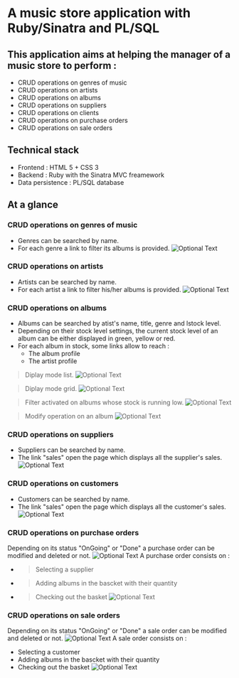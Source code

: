 # A music store application with Ruby/Sinatra and PL/SQL

## This application aims at helping the manager of a music store to perform :
- CRUD operations on genres of music
- CRUD operations on artists
- CRUD operations on albums
- CRUD operations on suppliers
- CRUD operations on clients
- CRUD operations on purchase orders
- CRUD operations on sale orders


## Technical stack

- Frontend : HTML 5 + CSS 3
- Backend : Ruby with the Sinatra MVC freamework
- Data persistence : PL/SQL database

## At a glance

### CRUD operations on genres of music
- Genres can be searched by name.
- For each genre a link to filter its albums is provided.
![Optional Text](./documentation/5_screenshots/genres.png)

### CRUD operations on artists
- Artists can be searched by name.
- For each artist a link to filter his/her albums is provided.
![Optional Text](./documentation/5_screenshots/artists.png)

### CRUD operations on albums
- Albums can be searched by atist's name, title, genre and lstock level.
- Depending on their stock level settings, the current stock level of an album can be either displayed in green, yellow or red.
- For each album in stock, some links allow to reach :
  - The album profile
  - The artist profile
  
> Diplay mode list.
![Optional Text](./documentation/5_screenshots/albums_in_stock.png)

> Diplay mode grid.
![Optional Text](./documentation/5_screenshots/albums_grid_presentation.png)

> Filter activated on albums whose stock is running low.
![Optional Text](./documentation/5_screenshots/albums_low_in_stock.png)

> Modify operation on an album
![Optional Text](./documentation/5_screenshots/album_modification.png)

### CRUD operations on suppliers
- Suppliers can be searched by name.
- The link "sales" open the page which displays all the supplier's sales. 
![Optional Text](./documentation/5_screenshots/suppliers.png)

### CRUD operations on customers
- Customers can be searched by name.
- The link "sales" open the page which displays all the customer's sales. 
![Optional Text](./documentation/5_screenshots/customers.png)

### CRUD operations on purchase orders
Depending on its status "OnGoing" or "Done" a purchase order can be modified and deleted or not.
![Optional Text](./documentation/5_screenshots/purchase_order_list.png)
A purchase order consists on : 
- > Selecting a supplier
- > Adding albums in the bascket with their quantity
- > Checking out the basket
![Optional Text](./documentation/5_screenshots/purchase_order_modification.png)

### CRUD operations on sale orders
Depending on its status "OnGoing" or "Done" a sale order can be modified and deleted or not.
![Optional Text](./documentation/5_screenshots/sales_orders_list.png)
A sale order consists on : 
- Selecting a customer
- Adding albums in the bascket with their quantity
- Checking out the basket
![Optional Text](./documentation/5_screenshots/sale_order_modification.png)
